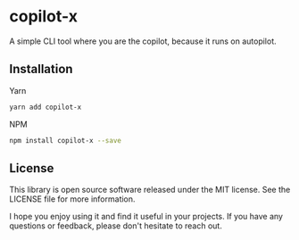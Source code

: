 <!-- infuser start title -->
# copilot-x
<!-- infuser end title -->

<!-- infuser start description -->
A simple CLI tool where you are the copilot, because it runs on autopilot.
<!-- infuser end description -->

<!-- infuser start installation -->  
  
## Installation  
Yarn  
```bash  
yarn add copilot-x  
```  
NPM  
```bash  
npm install copilot-x --save  
```  
  
<!-- infuser end installation -->

<!-- infuser start usage -->
<!-- infuser end usage -->

<!-- infuser start development -->
<!-- infuser end development -->

<!-- infuser start notes -->
<!-- infuser end notes -->

<!-- infuser start license -->  
  
## License  

This library is open source software released under the MIT license. See the LICENSE file for more information.

I hope you enjoy using it and find it useful in your projects. If you have any questions or feedback, please don't hesitate to reach out.
  
  
<!-- infuser end license -->

